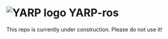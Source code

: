 ![YARP logo](doc/images/yarp-robot-24.png?raw=true "YARP")
YARP-ros
====

This repo is currently under construction. Please do not use it!
